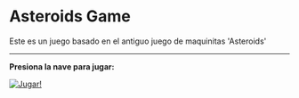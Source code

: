 # Asteroids Game

Este es un juego basado en el antiguo juego de maquinitas 'Asteroids'

-----------------------------
**Presiona la nave para jugar:**

[![Jugar!](https://pagina-simx72-aba9b.web.app/asteroids-assets/images/PNG/nave-espacial-64.png)](https://asteroids-simx72.vercel.app/ "Jugar!")